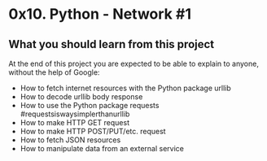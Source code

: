 <h1>0x10. Python - Network #1</h1>
<h2>What you should learn from this project</h2>

At the end of this project you are expected to be able to explain to anyone, without the help of Google:
<ul>
<li>    How to fetch internet resources with the Python package urllib</li>
<li>    How to decode urllib body response</li>
<li>    How to use the Python package requests #requestsiswaysimplerthanurllib</li>
<li>    How to make HTTP GET request</li>
<li>    How to make HTTP POST/PUT/etc. request</li>
<li>    How to fetch JSON resources</li>
<li>    How to manipulate data from an external service</li>
</ul>